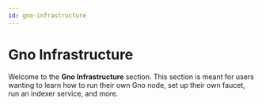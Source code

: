 ```yaml
---
id: gno-infrastructure
---
```


# Gno Infrastructure

Welcome to the **Gno Infrastructure** section. This section is meant for users
wanting to learn how to run their own Gno node, set up their own faucet, run
an indexer service, and more.
